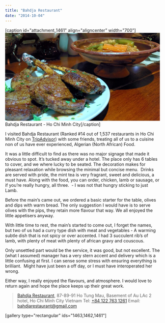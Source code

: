 ```yaml
---
title: "Bahdja Restaurant"
date: "2014-10-04"
---
```


\[caption id="attachment\_1461" align="aligncenter" width="700"\]![Bahdja Restaurant](images/IMG_20141004_202147-1024x583.jpg) Bahdja Restaurant - Ho Chi Minh City\[/caption\]

I visited Bahdja Restaurant (Ranked #14 out of 1,537 restaurants in Ho Chi Minh City on [TripAdvisor](http://www.tripadvisor.com/Restaurant_Review-g293925-d2708630-Reviews-Bahdja_Restaurant-Ho_Chi_Minh_City.html)) with some friends, treating all of us to a cuisine non of us have ever experienced, Algerian (North African) Food.

It was a little difficult to find as there was no major signage that made it obvious to spot. It’s tucked away under a hotel. The place only has 6 tables to cover, and we where lucky to be seated. The decoration makes for pleasant relaxation while browsing the minimal but concise menu.  Drinks are served with pride, the mint tea is very fragrant, sweet and delicious, a must have. Along with the food, you can order, chicken, lamb or sausage, or if you’re really hungry, all three.  - I was not that hungry sticking to just Lamb.

Before the main’s came out, we ordered a basic starter for the table, olives and dips with warm bread. The only suggestion I would have is to serve olives with the pips, they retain more flavour that way. We all enjoyed the little appetisers anyway.

With little time to rest, the main’s started to come out, I forget the names, but two of us had a curry type dish with meat and vegetables - A warming subtle dish that is not spicy or over accented. I had 3 succulent rib’s of lamb, with plenty of meat with plenty of african gravy and couscous.

Only unsettled part would be the service, it was good, but not excellent. The (what I assumed) manager has a very stern accent and delivery which is a little confusing at first. I can sense some stress with ensuring everything is brilliant.  Might have just been a off day, or I must have interoperated her wrong.

Either way, I really enjoyed the flavours, and atmosphere. I would love to return again and hope the place keeps up their great work.

> [Bahdja Restaurant](https://plus.google.com/115500304245709930247/about?hl=en), 87-89-91 Ho Tung Mau, Basement of Au LAc 2 hotel, Ho Chi Minh City Vietnam‎ Tel: [+84 122 763 1261](tel:+841227631261) Email: [bahdjarestaurant@gmail.com](mailto:bahdjarestaurant@gmail.com)

\[gallery type="rectangular" ids="1463,1462,1461"\]
